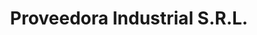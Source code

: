 ---
title: "Proveedora Industrial S.R.L."
url: /ushuaia/proveedora-industrial-s-r-l/
shop: Allgemein
---